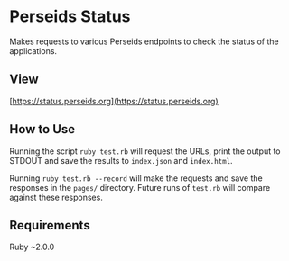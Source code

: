 # Perseids Status

Makes requests to various Perseids endpoints to check the status of the applications.

## View

[https://status.perseids.org](https://status.perseids.org)

## How to Use

Running the script `ruby test.rb` will request the URLs, print the output to STDOUT and save the results to `index.json` and `index.html`.

Running `ruby test.rb --record` will make the requests and save the responses in the `pages/` directory.
Future runs of `test.rb` will compare against these responses.

## Requirements

Ruby ~2.0.0
